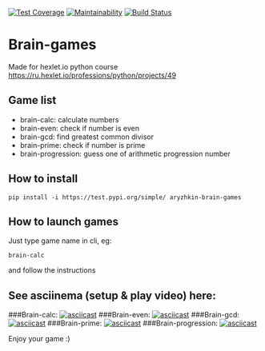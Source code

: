 [![Test Coverage](https://api.codeclimate.com/v1/badges/a99a88d28ad37a79dbf6/test_coverage)](https://codeclimate.com/github/codeclimate/codeclimate/test_coverage)
[![Maintainability](https://api.codeclimate.com/v1/badges/a99a88d28ad37a79dbf6/maintainability)](https://codeclimate.com/github/codeclimate/codeclimate/maintainability)
[![Build Status](https://travis-ci.org/aryzhkin/python-project-lvl1.svg?branch=master)](https://travis-ci.org/aryzhkin/python-project-lvl1)

# Brain-games
Made for hexlet.io python course<br />
https://ru.hexlet.io/professions/python/projects/49

## Game list
- brain-calc: calculate numbers
- brain-even: check if number is even
- brain-gcd: find greatest common divisor
- brain-prime: check if number is prime
- brain-progression: guess one of arithmetic progression number
## How to install
```
pip install -i https://test.pypi.org/simple/ aryzhkin-brain-games
```
## How to launch games
Just type game name in cli, eg:
```
brain-calc
```
and follow the instructions

## See asciinema (setup & play video) here: 
###Brain-calc:
[![asciicast](https://asciinema.org/a/bn6Z6f0jv2ObuHo7Lryqo3A2L.svg)](https://asciinema.org/a/bn6Z6f0jv2ObuHo7Lryqo3A2L)
###Brain-even:
[![asciicast](https://asciinema.org/a/dDEQ0sjWnXL7SZ33IuTk37GaH.svg)](https://asciinema.org/a/dDEQ0sjWnXL7SZ33IuTk37GaH)
###Brain-gcd:
[![asciicast](https://asciinema.org/a/vHv7vrffcBFNaEYTNyeGlXoBw.svg)](https://asciinema.org/a/vHv7vrffcBFNaEYTNyeGlXoBw)
###Brain-prime:
[![asciicast](https://asciinema.org/a/JNBbYZeY19S1WhmBuuk6VCpdS.svg)](https://asciinema.org/a/JNBbYZeY19S1WhmBuuk6VCpdS)
###Brain-progression:
[![asciicast](https://asciinema.org/a/ULSgX3NlAy0uAqAUByLfolJsi.svg)](https://asciinema.org/a/ULSgX3NlAy0uAqAUByLfolJsi)

Enjoy your game :)
